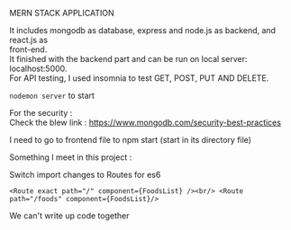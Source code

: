 MERN STACK APPLICATION <br/>

It includes mongodb as database, express and node.js as backend, and react.js as <br/>front-end.<br/>
It finished with the backend part and can be run on local server: localhost:5000. <br/>
For API testing, I used insomnia to test GET, POST, PUT AND DELETE. <br/>

`nodemon server` to start 

For the security :<br/>
Check the blew link : https://www.mongodb.com/security-best-practices <br/>

I need to go to frontend file to npm start (start in its directory file)<br/>

Something I meet in this project : <br/>

Switch import changes to Routes for es6<br/>

`<Route exact path="/" component={FoodsList} /><br/> <Route path="/foods" component={FoodsList}/>` <br/>

We can't write up code together <br/>
